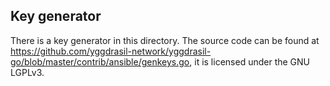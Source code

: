 ## Key generator

There is a key generator in this directory. The source code can be found at
https://github.com/yggdrasil-network/yggdrasil-go/blob/master/contrib/ansible/genkeys.go,
it is licensed under the GNU LGPLv3.
